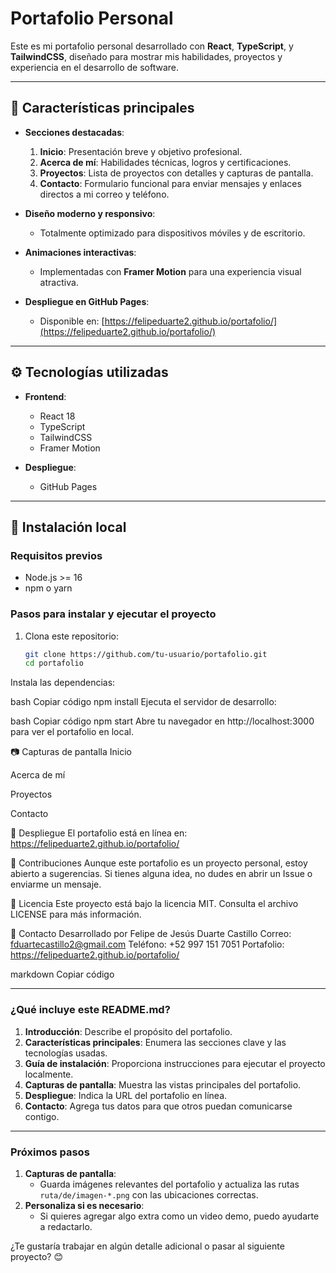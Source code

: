 # Portafolio Personal

Este es mi portafolio personal desarrollado con **React**, **TypeScript**, y **TailwindCSS**, diseñado para mostrar mis habilidades, proyectos y experiencia en el desarrollo de software.

---

## 🌟 Características principales

- **Secciones destacadas**:
  1. **Inicio**: Presentación breve y objetivo profesional.
  2. **Acerca de mí**: Habilidades técnicas, logros y certificaciones.
  3. **Proyectos**: Lista de proyectos con detalles y capturas de pantalla.
  4. **Contacto**: Formulario funcional para enviar mensajes y enlaces directos a mi correo y teléfono.

- **Diseño moderno y responsivo**:
  - Totalmente optimizado para dispositivos móviles y de escritorio.

- **Animaciones interactivas**:
  - Implementadas con **Framer Motion** para una experiencia visual atractiva.

- **Despliegue en GitHub Pages**:
  - Disponible en: [https://felipeduarte2.github.io/portafolio/](https://felipeduarte2.github.io/portafolio/)

---

## ⚙️ Tecnologías utilizadas

- **Frontend**:
  - React 18
  - TypeScript
  - TailwindCSS
  - Framer Motion

- **Despliegue**:
  - GitHub Pages

---

## 📂 Instalación local

### Requisitos previos
- Node.js >= 16
- npm o yarn

### Pasos para instalar y ejecutar el proyecto

1. Clona este repositorio:
   ```bash
   git clone https://github.com/tu-usuario/portafolio.git
   cd portafolio

Instala las dependencias:

bash
Copiar código
npm install
Ejecuta el servidor de desarrollo:

bash
Copiar código
npm start
Abre tu navegador en http://localhost:3000 para ver el portafolio en local.

📷 Capturas de pantalla
Inicio

Acerca de mí

Proyectos

Contacto

🚀 Despliegue
El portafolio está en línea en:
https://felipeduarte2.github.io/portafolio/

🤝 Contribuciones
Aunque este portafolio es un proyecto personal, estoy abierto a sugerencias. Si tienes alguna idea, no dudes en abrir un Issue o enviarme un mensaje.

📄 Licencia
Este proyecto está bajo la licencia MIT. Consulta el archivo LICENSE para más información.

📧 Contacto
Desarrollado por Felipe de Jesús Duarte Castillo
Correo: fduartecastillo2@gmail.com
Teléfono: +52 997 151 7051
Portafolio: https://felipeduarte2.github.io/portafolio/

markdown
Copiar código

---

### **¿Qué incluye este README.md?**
1. **Introducción**: Describe el propósito del portafolio.
2. **Características principales**: Enumera las secciones clave y las tecnologías usadas.
3. **Guía de instalación**: Proporciona instrucciones para ejecutar el proyecto localmente.
4. **Capturas de pantalla**: Muestra las vistas principales del portafolio.
5. **Despliegue**: Indica la URL del portafolio en línea.
6. **Contacto**: Agrega tus datos para que otros puedan comunicarse contigo.

---

### **Próximos pasos**
1. **Capturas de pantalla**:
   - Guarda imágenes relevantes del portafolio y actualiza las rutas `ruta/de/imagen-*.png` con las ubicaciones correctas.
2. **Personaliza si es necesario**:
   - Si quieres agregar algo extra como un video demo, puedo ayudarte a redactarlo.

¿Te gustaría trabajar en algún detalle adicional o pasar al siguiente proyecto? 😊


